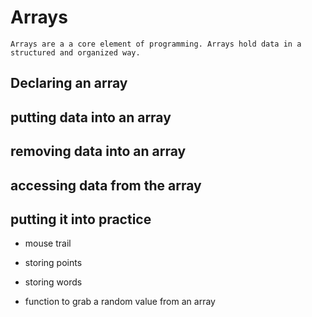 # Arrays

    Arrays are a a core element of programming. Arrays hold data in a structured and organized way.

## Declaring an array

## putting data into an array

## removing data into an array

## accessing data from the array

## putting it into practice

- mouse trail

- storing points

- storing words

- function to grab a random value from an array